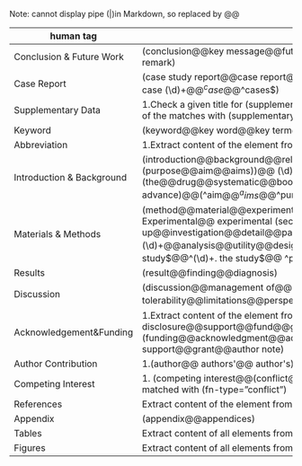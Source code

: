 Note: cannot display pipe (|)in Markdown, so replaced by @@

| human tag|purpose|
-----------|-------|
| Conclusion & Future Work |	(conclusion@@key message@@future@@summary@@recommendation@@ implications for clinical practice@@concluding remark)|
| Case Report	| (case study report@@case report@@case presentation@@case description@@case summary@@case history@@ (\d)+\. case@@^ case (\d)+$@@^case$@@^cases$)|
| Supplementary Data	| 1.Check a given title for (supplementary@@supporting information@@supplemental@@web extra material) 2. Check if the content of the <footnote> matches with (supplementary)|
|Keyword	|(keyword@@key word@@key term@@index@@ocis code@@mesh@@accession@@search term)	
|Abbreviation	|1.Extract content of the <glossary> element from a given xml document 2.(abbreviation@@glossary)|
|Introduction & Background	|(introduction@@background@@related literature@@literature review@@ objective@@ purpose of this study@@study (purpose@@aim@@aims))@@ (\d)+. (purpose@@aims@@aim)@@(aims@@aim@@purpose) of the study) @@ (the@@drug@@systematic@@book) review@@review of literature@@related work@@ recent advance)@@(^aim$@@^aims$@@^purpose$@@^purposes$@@^purpose/aim$@@ ^purpose of study$@@^review$@@^reviews$@@^minireview$)|
|Materials & Methods	|(method@@material@@experimental procedure@@implementation@@ methodology@@treatment@@statistical analysis@@(\d)+. Experimental@@ experimental (section@@evaluation@@design@@approach@@protocol@@setting@@set up@@investigation@@detail@@part@@pespective@@tool)@@study protocol@@ construction and content@@experiment (\d)+@@analysis@@utility@@design@@ (\d)+\. Theory@@theory and@@theory of)@@ (^experiments$@@^experimental$@@^the study$@@^(\d)+. the study$@@ ^protocol$@@^protocols$@@^theory$) AND NOT (supplement)|
|Results	|(result@@finding@@diagnosis)|
|Discussion	|(discussion@@management of@@(\d)+. management@@safety and tolerability@@limitations@@perspective@@commentary@@(\d)+. comment@@^management$@@^comment$@@^comments$)|
|Acknowledgement&Funding	|1.Extract content of the <ack> element from a given xml document 2.Check if the content of the <footnote>  matched with (financial disclosure@@support@@fund@@grant@@thank) 3.(funding@@acknowledgment@@acknowledgement@@acknowledgement@@acknowlegement@@open access@@financial support@@grant@@author note)|
|Author Contribution |	1.(author@@ authors'@@ author's) contribution 2.Check if the content of the <footnote> element matched with (fn-type=”con”)|
|Competing Interest	| 1. (competing interest@@(conflict@@conflicts) of interest@@disclosure@@declaration) 2. Check if the content of the <footnote> element matched with (fn-type=”conflict”)|
|References	| Extract content of the <ref-list> element from a given xml document|
|Appendix	|(appendix@@appendices)|
|Tables	|Extract content of all <table-wrap> elements from a given xml document|
|Figures	|Extract content of all <fig> elements from a given xml document|



